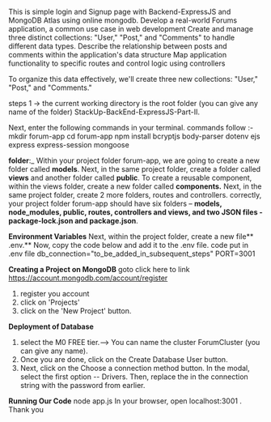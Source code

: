 This is simple login and Signup page with Backend-ExpressJS and MongoDB Atlas using online mongodb.
Develop a real-world Forums application, a common use case in web development
Create and manage three distinct collections: "User," "Post," and "Comments" to handle different data types.
Describe the relationship between posts and comments within the application's data structure
Map application functionality to specific routes and control logic using controllers

To organize this data effectively, we'll create three new collections: "User," "Post," and "Comments."

steps 1 -> the current working directory is the root folder (you can give any name of the folder) StackUp-BackEnd-ExpressJS-Part-II.

Next, enter the following commands in your terminal.
commands follow :-
mkdir forum-app
cd forum-app
npm install bcryptjs body-parser dotenv ejs express express-session mongoose

**folder**:_
Within your project folder forum-app, we are going to create a new folder called **models**.
Next, in the same project folder, create a folder called **views** and another folder called **public**.
To create a reusable component, within the views folder, create a new folder called **components.** 
Next, in the same project folder, create 2 more folders, routes and controllers. 
correctly, your project folder forum-app should have six folders – **models, node_modules, public, routes, controllers and views, and two JSON files - package-lock.json and package.json**.

**Environment Variables**
Next, within the project folder, create a new file** .env.**
Now, copy the code below and add it to the .env file.
code put in .env file
db_connection="to_be_added_in_subsequent_steps"
PORT=3001

**Creating a Project on MongoDB** 
goto click here to link https://account.mongodb.com/account/register
 1. register you account 
 2.  click on 'Projects'
 3.  click on the 'New Project' button.
    
**Deployment of Database**
1. select the M0 FREE tier.--> You can name the cluster ForumCluster (you can give any name).
2. Once you are done, click on the Create Database User button.
3. Next, click on the Choose a connection method button.
In the modal, select the first option -- Drivers.
Then, replace the <password> in the connection string with the password from earlier.

**Running Our Code**
node app.js
In your browser, open localhost:3001 . 
 Thank you
